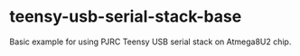 teensy-usb-serial-stack-base
============================

Basic example for using PJRC Teensy USB serial stack on Atmega8U2 chip.

